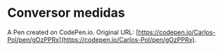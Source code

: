 # Conversor medidas

A Pen created on CodePen.io. Original URL: [https://codepen.io/Carlos-Pol/pen/gOzPPRx](https://codepen.io/Carlos-Pol/pen/gOzPPRx).

